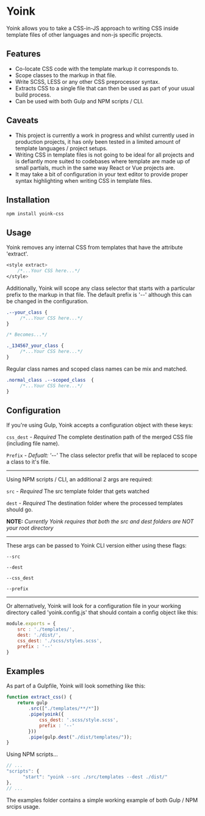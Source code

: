 

# Yoink
Yoink allows you to take a CSS-in-JS approach to writing CSS inside template files of other languages and non-js specific projects. 

## Features

- Co-locate CSS code with the template markup it corresponds to.
- Scope classes to the markup in that file.
- Write SCSS, LESS or any other CSS preprocessor syntax.
- Extracts CSS to a single file that can then be used as part of your usual build process.
- Can be used with both Gulp and NPM scripts / CLI.

## Caveats

- This project is currently a work in progress and whilst currently used in production projects, it has only been tested in a limited amount of template languages / project setups.
- Writing CSS in template files is not going to be ideal for all projects and is defiantly more suited to codebases where template are made up of small partials, much in the same way React or Vue projects are.
- It may take a bit of configuration in your text editor to provide proper syntax highlighting when writing CSS in template files.

## Installation

``` 
npm install yoink-css
```

## Usage

Yoink removes any internal CSS from templates that have the attribute 'extract'.

```css
<style extract>
    /*...Your CSS here...*/
</style>
```

Additionally, Yoink will scope any class selector that starts with a particular prefix to the markup in that file. The default prefix is '--' although this can be changed in the configuration.

```css 
.--your_class {
     /*...Your CSS here...*/
}

/* Becomes...*/

._134567_your_class {
     /*...Your CSS here...*/
}
```

Regular class names and scoped class names can be mix and matched.

```css 
.normal_class .--scoped_class  {
     /*...Your CSS here...*/
}

```

## Configuration

If you're using Gulp, Yoink accepts a configuration object with these keys:

`css_dest` - *Required* The complete destination path of the merged CSS file (including file name).

`Prefix` - *Defualt: '--'* The class selector prefix that will be replaced to scope a class to it's file.

---

Using NPM scripts / CLI, an additional 2 args are required:

`src` - *Required* The src template folder that gets watched

`dest` - *Required*  The destination folder where the processed templates should go. 


**NOTE:** *Currently Yoink requires that both the src and dest folders are NOT your root directory*

---

These args can be passed to Yoink CLI version either using these flags:

`--src`

`--dest`

`--css_dest`

`--prefix`

---

Or alternatively, Yoink will look for a configuration file in your working directory called 'yoink.config.js' that should contain a config object like this:

```javascript
module.exports = {
    src : './templates/',
    dest: './dist/',
    css_dest: './scss/styles.scss',
    prefix : '--'
}
```

## Examples

As part of a Gulpfile, Yoink will look something like this:

```javascript
function extract_css() {
    return gulp
        .src(["./templates/**/*"])
        .pipe(yoink({
            css_dest: '.scss/style.scss',
            prefix : '--'
        }))
        .pipe(gulp.dest("./dist/templates/"));
}
```

Using NPM scripts...

```javascript
// ...
"scripts": {
      "start": "yoink --src ./src/templates --dest ./dist/"
},
// ...
```

The examples folder contains a simple working example of both Gulp / NPM srcips usage.
